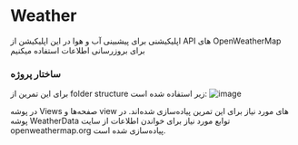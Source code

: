 # Weather
اپلیکیشنی برای پیشبینی آب‌ و هوا
در این اپلیکیشن از API ﻫﺎی OpenWeatherⅯap برای بروزرسانی اطلاعات ﺍﺳﺘﻔﺎﺩﻩ میکنیم

### ساختار پروژه
برای این تمرین از folder structure زیر استفاده شده است:
![image](https://github.com/ParsaEnayatiCE/Weather/assets/20658200/22a3ae76-71d7-40c7-b894-73a79b28e36b)

در پوشه Views صفحه‌ها ‌و view های مورد نیاز برای این تمرین پیاده‌سازی شده‌اند.
در پوشه WeatherData توابع مورد نیاز برای خواندن اطلاعات از سایت openweathermap.org پیاده‌سازی شده است.
